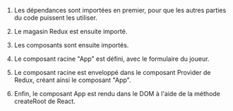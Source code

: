 1. Les dépendances sont importées en premier, pour que les autres parties du code puissent les utiliser.

2. Le magasin Redux est ensuite importé.

3. Les composants sont ensuite importés.

4. Le composant racine "App" est défini, avec le formulaire du joueur.

5. Le composant racine est enveloppé dans le composant Provider de Redux, créant ainsi le composant "App".

6. Enfin, le composant App est rendu dans le DOM à l'aide de la méthode createRoot de React.